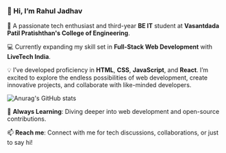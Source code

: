 

### 👋 Hi, I’m Rahul Jadhav

🚀 A passionate tech enthusiast and third-year **BE IT** student at **Vasantdada Patil Pratishthan's College of Engineering**.  

💻 Currently expanding my skill set in **Full-Stack Web Development** with **LiveTech India**. 


💡 I’ve developed proficiency in **HTML**, **CSS**, **JavaScript**, and **React**. I’m excited to explore the endless possibilities of web development, create innovative projects, and collaborate with like-minded developers.

![Anurag's GitHub stats]( https://github-readme-stats.vercel.app/api?username=RAHULJADHAV-07&show_icons=true&hide=contribs,prs&cache_seconds=86400&theme=dark)

🌱 **Always Learning**: Diving deeper into web development and open-source contributions.

📫 **Reach me**: Connect with me for tech discussions, collaborations, or just to say hi!

 
